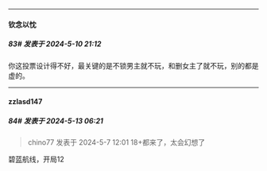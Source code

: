 ﻿
*****

####  钦念以忱  
##### 83#       发表于 2024-5-10 21:12

你这投票设计得不好，最关键的是不锁男主就不玩，和删女主了就不玩，别的都是虚的。


*****

####  zzlasd147  
##### 84#       发表于 2024-5-13 06:21

<blockquote>chino77 发表于 2024-5-7 12:01
18+都来了，太会幻想了</blockquote>
碧蓝航线，开局12

